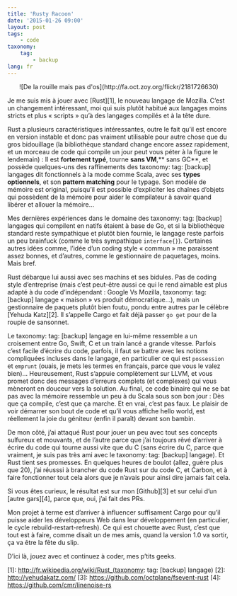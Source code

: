 ```yaml
---
title: 'Rusty Racoon'
date: '2015-01-26 09:00'
layout: post
tags:
    - code
taxonomy:
    tag:
        - backup
lang: fr
---
```


<center markdown='1' markdown="1">
![De la rouille mais pas d'os](http://fa.oct.zoy.org/flickr/2181726630)
</center>

Je me suis mis à jouer avec [Rust][1], le nouveau langage de Mozilla. C’est un changement intéressant, moi qui suis plutôt habitué aux langages moins stricts et plus « scripts » qu’à des langages compilés et à la tête dure.

Rust a plusieurs caractéristiques intéressantes, outre le fait qu’il est encore en version instable et donc pas vraiment utilisable pour autre chose que du gros bidouillage (la bibliothèque standard change encore assez rapidement, et un morceau de code qui compile un jour peut vous péter à la figure le lendemain) : Il est **fortement typé**, tourne **sans VM**,** sans GC**, et possède quelques-uns des raffinements des taxonomy:
    tag: [backup]
langages dit fonctionnels à la mode comme Scala, avec ses **types optionnels**, et son **pattern matching** pour le typage. Son modèle de mémoire est original, puisqu’il est possible d’expliciter les chaînes d’objets qui possèdent de la mémoire pour aider le compilateur à savoir quand libérer et allouer la mémoire…

Mes dernières expériences dans le domaine des taxonomy:
    tag: [backup]
langages qui compilent en natifs étaient à base de Go, et si la bibliothèque standard reste sympathique et plutôt bien fournie, le langage reste parfois un peu brainfuck (comme le très sympathique `interface{}`). Certaines autres idées comme, l’idée d’un coding style « commun » me paraissent assez bonnes, et d’autres, comme le gestionnaire de paquetages, moins. Mais bref.

Rust débarque lui aussi avec ses machins et ses bidules. Pas de coding style d’entreprise (mais c’est peut-être aussi ce qui le rend aimable est plus adapté à du code d’indépendant : Google Vs Mozilla, taxonomy:
    tag: [backup]
langage « maison » vs produit démocratique…), mais un gestionnaire de paquets plutôt bien foutu, pondu entre autres par le célèbre [Yehuda Katz][2]. Il s’appelle Cargo et fait déjà passer `go get` pour de la roupie de sansonnet.

Le taxonomy:
    tag: [backup]
langage en lui-même ressemble a un croisement entre Go, Swift, C et un train lancé a grande vitesse. Parfois c’est facile d’écrire du code, parfois, il faut se battre avec les notions compliquées incluses dans le langage, en particulier ce qui est `possession` et `emprunt` (ouais, je mets les termes en français, parce que vous le valez bien)… Heureusement, Rust  s’appuie complètement sur LLVM, et vous promet donc des messages d’erreurs complets (et complexes) qui vous mèneront en douceur vers la solution. Au final, ce code binaire qui ne se bat pas avec la mémoire ressemble un peu à du Scala sous son bon jour : Dès que ça compile, c’est que ça marche. Et en vrai, c’est pas faux. Le plaisir de voir démarrer son bout de code et qu’il vous affiche hello world, est réellement la joie du géniteur (enfin il paraît) devant son bambin.

De mon côté, j’ai attaqué Rust pour jouer un peu avec tout ses concepts sulfureux et mouvants, et de l’autre parce que j’ai toujours rêvé d’arriver à écrire du code qui tourne aussi vite que du C (sans écrire du C, parce que vraiment, je suis pas très ami avec le taxonomy:
    tag: [backup]
langage). Et Rust tient ses promesses. En quelques heures de boulot (allez, guère plus que 20), j’ai réusssi à brancher du code Rust sur du code C, et Carbon, et à faire fonctionner tout cela alors que je n’avais pour ainsi dire jamais fait cela.

Si vous êtes curieux, le résultat est sur mon [Github][3] et sur celui d’un [autre gars][4], parce que, oui, j’ai fait des PRs.

Mon projet à terme est d’arriver à influencer suffisament Cargo pour qu’il puisse aider les développeurs Web dans leur développement (en particulier, le cycle rebuild-restart-refresh). Ce qui est chouette avec Rust, c’est que tout est à faire, comme disait un de mes amis, quand la version 1.0 va sortir, ça va être la fête du slip.

D’ici là, jouez avec et continuez à coder, mes p’tits geeks.

[1]:	http://fr.wikipedia.org/wiki/Rust_(taxonomy:
    tag: [backup]
langage)
[2]:	http://yehudakatz.com/
[3]:	https://github.com/octplane/fsevent-rust
[4]:	https://github.com/cmr/linenoise-rs